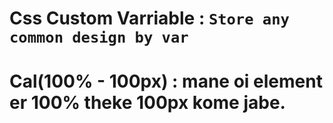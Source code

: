 # Css Custom Varriable : `Store any common design by var`

# Cal(100% - 100px) : mane oi element er 100% theke 100px kome jabe.
